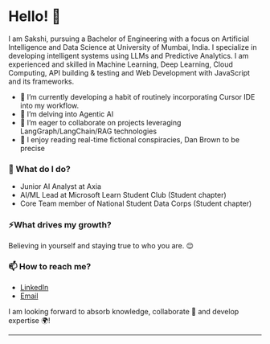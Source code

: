 # Hello! 👋

I am Sakshi, pursuing a Bachelor of Engineering with a focus on Artificial Intelligence and Data Science at University of Mumbai, India. I specialize in developing intelligent systems using LLMs and Predictive Analytics. I am experienced and skilled in Machine Learning, Deep Learning, Cloud Computing, API building & testing and Web Development with JavaScript and its frameworks.

- 🔭 I’m currently developing a habit of routinely incorporating Cursor IDE into my workflow.
- 🌱 I’m delving into Agentic AI
- 👯 I’m eager to collaborate on projects leveraging LangGraph/LangChain/RAG technologies
- 📖 I enjoy reading real-time fictional conspiracies, Dan Brown to be precise

### 🌱 What do I do? 

- Junior AI Analyst at Axia 
- AI/ML Lead at Microsoft Learn Student Club (Student chapter)
- Core Team member of National Student Data Corps (Student chapter)


### ⚡What drives my growth? 
Believing in yourself and staying true to who you are. 😌

### 📫 How to reach me?
- [LinkedIn](https://www.linkedin.com/in/sakshi-karande/) 
- [Email](sakshikarande26@gmail.com)

I am looking forward to absorb knowledge, collaborate 🤝 and develop expertise 🌍!

***



<!--
**garimasingh128/garimasingh128** is a ✨ _special_ ✨ repository because its `README.md` (this file) appears on your GitHub profile.

Here are some ideas to get you started:

- 🔭 I’m currently working on ...
- 🌱 I’m currently learning ...
- 👯 I’m looking to collaborate on ...
- 🤔 I’m looking for help with ...
- 💬 Ask me about ...
- 📫 How to reach me: ...
- 😄 Pronouns: ...
- ⚡ Fun fact: ...
-->
